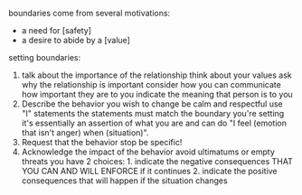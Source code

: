 
boundaries come from several motivations:
- a need for [safety]
- a desire to abide by a [value]

setting boundaries:
1. talk about the importance of the relationship
    think about your values
    ask why the relationship is important
    consider how you can communicate how important they are to you
    indicate the meaning that person is to you
2. Describe the behavior you wish to change
    be calm and respectful
    use "I" statements
    the statements must match the boundary you're setting
    it's essentially an assertion of what you are and can do
    "I feel (emotion that isn't anger) when (situation)".
3. Request that the behavior stop
    be specific!
4. Acknowledge the impact of the behavior
    avoid ultimatums or empty threats
    you have 2 choices:
        1. indicate the negative consequences THAT YOU CAN AND WILL ENFORCE if it continues
        2. indicate the positive consequences that will happen if the situation changes
